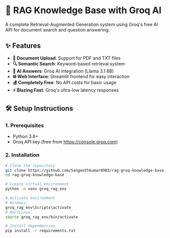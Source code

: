 # 🚀 RAG Knowledge Base with Groq AI

A complete Retrieval-Augmented Generation system using Groq's free AI API for document search and question answering.

## ✨ Features

- **📁 Document Upload**: Support for PDF and TXT files
- **🔍 Semantic Search**: Keyword-based retrieval system
- **🤖 AI Answers**: Groq AI integration (Llama 3.1 8B)
- **🌐 Web Interface**: Streamlit frontend for easy interaction
- **💰 Completely Free**: No API costs for basic usage
- **⚡ Blazing Fast**: Groq's ultra-low latency responses

## 🛠 Setup Instructions

### 1. Prerequisites
- Python 3.8+
- Groq API key (free from https://console.groq.com)

### 2. Installation

```bash
# Clone the repository
git clone https://github.com/Sangeethkumar0903/rag-groq-knowledge-base.git
cd rag-groq-knowledge-base

# Create virtual environment
python -m venv groq_rag_env

# Activate environment
# Windows:
groq_rag_env\Scripts\activate
# Mac/Linux:
source groq_rag_env/bin/activate

# Install dependencies
pip install -r requirements.txt

